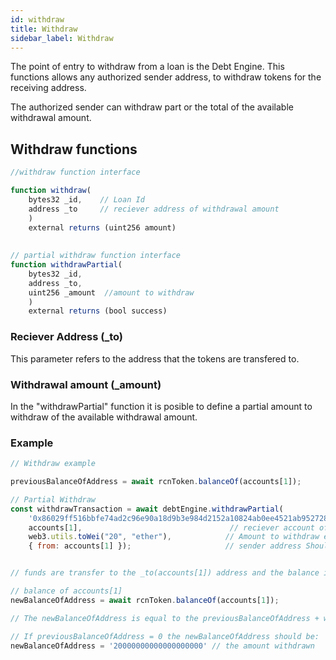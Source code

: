 ```yaml
---
id: withdraw
title: Withdraw 
sidebar_label: Withdraw 
---
```


The point of entry to withdraw from a loan is the Debt Engine. This functions allows any authorized sender address, to withdraw tokens for the receiving address.

The authorized sender can withdraw part or the total of the available withdrawal amount.

## Withdraw functions

~~~ javascript
//withdraw function interface

function withdraw(
    bytes32 _id,    // Loan Id
    address _to     // reciever address of withdrawal amount  
    )     
    external returns (uint256 amount) 
    
    
// partial withdraw function interface    
function withdrawPartial(
    bytes32 _id,
    address _to, 
    uint256 _amount  //amount to withdraw
    )  
    external returns (bool success)
~~~

### Reciever Address (_to)

This parameter refers to the address that the tokens are transfered to.

### Withdrawal amount (_amount)

In the "withdrawPartial" function it is posible to define a partial amount to withdraw of the available withdrawal amount.

### 

### Example

~~~ javascript
// Withdraw example 

previousBalanceOfAddress = await rcnToken.balanceOf(accounts[1]);

// Partial Withdraw
const withdrawTransaction = await debtEngine.withdrawPartial(
    '0x86029ff516bbfe74ad2c96e90a18d9b3e984d2152a10824ab0ee4521ab952728', // Id of the Loan                                       
    accounts[1],                                 // reciever account of the withdrawal amount   
    web3.utils.toWei("20", "ether"),            // Amount to withdraw equal to = '20000000000000000000'
    { from: accounts[1] });                     // sender address Should be authorized  


// funds are transfer to the _to(accounts[1]) address and the balance is updated

// balance of accounts[1]
newBalanceOfAddress = await rcnToken.balanceOf(accounts[1]);

// The newBalanceOfAddress is equal to the previousBalanceOfAddress + withdraw amount

// If previousBalanceOfAddress = 0 the newBalanceOfAddress should be:
newBalanceOfAddress = '20000000000000000000' // the amount withdrawn
~~~

###